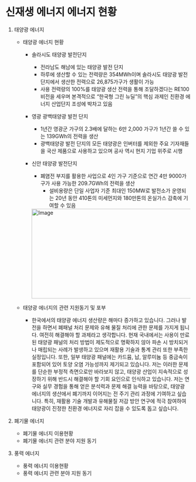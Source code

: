 # 신재생 에너지 에너지 현황


1. 태양광 에너지 
    + 태양광 에너지 현황
        + 솔라시도 태양광 발전단지 
            + 전라남도 해남에 있는 태양광 발전 단지
            + 하루에 생산할 수 있는 전력량은 354MWh이며 솔라시도 태양광 발전 단지에서 생산한 전력으로 26,875가구가 생활이 가능
            + 사용 전력량의 100%를 태양광 생산 전력을 통해 조달하겠다는 RE100 비전을 세우며 본격적으로 “한국형 그린 뉴딜”의 핵심 과제인 친환경
            에너지 산업단지 조성에 박차고 있음 
        + 영광 광백태양광 발전 단지
            + 1년간 영광군 가구의 2.3배에 달하는 6만 2,000 가구가 1년간 쓸 수 있는 139GWh의 전력을 생산
            + 광백태양광 발전 단지의 모든 태양광은 인버터를 제외한 주요 기자재들을 국산 제품으로 사용하고 있으며 공사 역시 현지 기업 위주로 시행
        + 신안 태양광 발전단지
            + 폐염전 부지를 활용한 사업으로 4인 가구 기준으로 연간 4만 9000가구가 사용 가능한 209.7GWh의 전력을 생산
                + 설비용량은 단일 사업자 기준 최대인 150MW로 발전소가 운영되는 20년 동안 410톤의 미세먼지와 180만톤의 온실가스 감축에 기여할 수 있음
            
            <img width="1696" height="244" alt="Image" src="https://github.com/user-attachments/assets/9b607712-8dce-4f9a-b35f-bdbe23c0f4b4" />
        
    + 태양광 에너지의 관련 지원동기 및 포부  
        + 한국에서의 태양광 에너지 생산량은 해마다 증가하고 있습니다. 그러나 발전을 하면서 폐패널 처리 문제와 유해 물질 처리에 관한 문제를 가지게 됩니다. 여전히 해결해야 할 과제라고 생각합니다. 현재 국내에서는 사용이 만료된 태양광 패널의 처리 방법이 제도적으로 명확하지 않아 파손 시 방치되거나 매립되는 사례가 발생하고 있으며 재활용 기술과 통계 관리 또한 부족한 실정입니다. 또한, 일부 태양광 패널에는 카드뮴, 납, 알루미늄 등 중금속이 포함되어 있어 토양 오염 가능성까지 제기되고 있습니다. 저는 이러한 문제를 단순한 부정적 측면으로만 바라보지 않고, 태양광 산업이 지속적으로 성장하기 위해 반드시 해결해야 할 기회 요인으로 인식하고 있습니다.  저는 연구와 실무 경험을 통해 얻은 분석력과 문제 해결 능력을 바탕으로, 태양광 에너지의 생산에서 폐기까지 이어지는 전 주기 관리 과정에 기여하고 싶습니다. 특히, 재활용 기술 개발과 유해물질 저감 방안 연구에 적극 참여하여 태양광이 진정한 친환경 에너지로 자리 잡을 수 있도록 돕고 싶습니다.


  

3. 폐기물 에너지 
    + 폐기물 에너지 이용현황
    + 폐기물 에너지 관련 분야 지원 동기 

4. 풍력 에너지 
    + 풍력 에너지 이용현황
    + 풍력 에너지 관련 분야 지원 동기 

